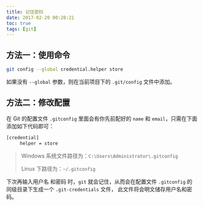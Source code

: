 ```yaml
---
title: 记住密码
date: 2017-02-20 00:28:21
toc: true
tags: [git]
---
```


## 方法一：使用命令

```bash
git config --global credential.helper store
```

如果没有 `--global` 参数，则在当前项目下的 `.git/config` 文件中添加。

## 方法二：修改配置

在 Git 的配置文件 `.gitconfig` 里面会有你先前配好的 `name` 和 `email`，只需在下面添加如下代码即可：

```bash
[credential]
     helper = store
```

> Windows 系统文件路径为：`C:\Users\Administrator\.gitconfig`
>
> Linux 下路径为：`~/.gitconfig`

下次再输入用户名 和密码 时，`git` 就会记住，从而会在配置文件 `.gitconfig` 的同级目录下生成一个 `.git-credentials` 文件，
此文件将会明文储存用户名和密码。

